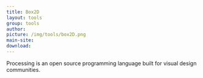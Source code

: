 ```yaml
---
title: Box2D
layout: tools
group: tools
author:
picture: /img/tools/box2D.png
main-site:
download:
---
```

Processing is an open source programming language built for visual design communities.